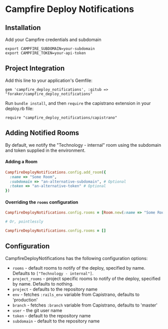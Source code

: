 # Campfire Deploy Notifications

## Installation

Add your Campfire credentials and subdomain

    export CAMPFIRE_SUBDOMAIN=your-subdomain
    export CAMPFIRE_TOKEN=your-api-token

## Project Integration

Add this line to your application's Gemfile:

    gem 'campfire_deploy_notifications', :gitub => "foraker/campfire_deploy_notifications"

Run `bundle install`, and then `require` the capistrano extension in your deploy.rb file:

    require "campfire_deploy_notifications/capistrano"

## Adding Notified Rooms

By default, we notify the "Technology - internal" room using the subdomain and token supplied in the environment.

#### Adding a Room

```Ruby
CampfireDeployNotifications.config.add_room({
  :name => "Some Room",
  :subdomain => "an-alternative-subdomain", # Optional
  :token => "an-alternative-token" # Optional
})
```

#### Overriding the `rooms` configuration
```Ruby
CampfireDeployNotifications.config.rooms = [Room.new(:name => "Some Room")]

# Or, pointlessly

CampfireDeployNotifications.config.rooms = []
```

## Configuration

CampfireDeployNotifications has the following configuration options:
- `rooms` - default rooms to notify of the deploy, specified by name.  Defaults to `["Technology - internal"]`.
- `project_rooms` - project specific rooms to notify of the deploy, specified by name.  Defaults to nothing.
- `project` - defaults to the repository name
- `env` - fetches `:rails_env` variable from Capistrano, defaults to 'production'
- `branch` - fetches `:branch` variable from Capistrano, defaults to 'master'
- `user` - the git user name
- `token` - default to the repository name
- `subdomain` - default to the repository name
